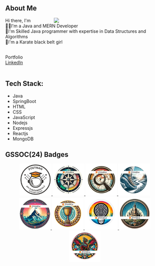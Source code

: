 


## About Me
<img src="https://raw.githubusercontent.com/sanjay-kv/sanjay-kv/main/Assets/illustration.png" min-width="300px" max-width="300px" width="350px" align="right">

Hi there, I'm  <br>
👩‍💻I'm a Java and MERN Developer <br>
🌟I'm Skilled Java programmer with expertise in Data Structures and Algorithms <br>
🥋I'm a Karate black belt girl<br>
<br>
<p align="center>
  <a href="https://my-portfolio-mern-taupe.vercel.app/">Portfolio</a> <br>
  <a href="https://www.linkedin.com/in/riya-raghuwanshi-92185624b/">LinkedIn</a> <br> <br>
</p>




## Tech Stack: 


 <ul font-size="5px">
   <li font-size="5px">Java</li>
   <li>SpringBoot</li>
   <li>HTML</li>
   <li>CSS</li>
   <li>JavaScript</li>
   <li>Nodejs</li>
   <li>Expressjs</li>
   <li>Reactjs</li>
   <li>MongoDB</li>
   
 </ul>
   








## GSSOC(24) Badges
<div style='display:flex; align-items:center; gap: 10px;' align='center'><a href="https://gssoc.girlscript.tech/leaderboard">
<img src="https://raw.githubusercontent.com/girlscript/gssoc-website-new/main/public/badges/postman.png" width="100px" height="100px" />
  <img src="https://github.com/girlscript/gssoc-website-new/blob/main/public/badges/1.png" width="100px" height="100px" />
  <img src="https://github.com/girlscript/gssoc-website-new/blob/main/public/badges/2.png" width="100px" height="100px" />
  <img src="https://github.com/girlscript/gssoc-website-new/blob/main/public/badges/3.png" width="100px" height="100px" />
  <img src="https://github.com/girlscript/gssoc-website-new/blob/main/public/badges/4.png" width="100px" height="100px" />
  <img src="https://github.com/girlscript/gssoc-website-new/blob/main/public/badges/5.png" width="100px" height="100px" />
  <img src="https://github.com/girlscript/gssoc-website-new/blob/main/public/badges/6.png" width="105px" height="105px" />
  <img src="https://github.com/girlscript/gssoc-website-new/blob/main/public/badges/7.png" width="100px" height="100px" />
  <img src="https://github.com/girlscript/gssoc-website-new/blob/main/public/badges/8.png" width="100px" height="100px" /></a>
</div>
